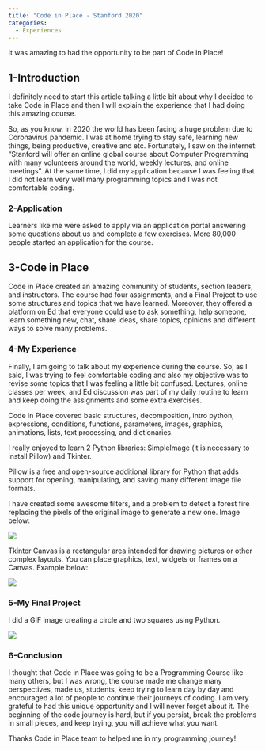 ```yaml
---
title: "Code in Place - Stanford 2020"
categories:
  - Experiences
---
```

It was amazing to had the opportunity to be part of Code in Place!

## 1-Introduction

I definitely need to start this article talking a little bit about why I decided to take Code in Place and then I will explain the experience that I had doing this amazing course.

So, as you know, in 2020 the world has been facing a huge problem due to Coronavirus pandemic. I was at home trying to stay safe, learning new things, being productive, creative and etc. Fortunately, I saw on the internet: “Stanford will offer an online global course about Computer Programming with many volunteers around the world, weekly lectures, and online meetings”. At the same time, I did my application because I was feeling that I did not learn very well many programming topics and I was not comfortable coding.

### 2-Application

Learners like me were asked to apply via an application portal answering some questions about us and complete a few exercises. More 80,000 people started an application for the course.

## 3-Code in Place

Code in Place created an amazing community of students, section leaders, and instructors. The course had four assignments, and a Final Project to use some structures and topics that we have learned. Moreover, they offered a platform on Ed that everyone could use to ask something, help someone, learn something new,  chat, share ideas, share topics, opinions and different ways to solve many problems.

### 4-My Experience

Finally, I am going to talk about my experience during the course. So, as I said, I was trying to feel comfortable coding and also my objective was to revise some topics that I was feeling a little bit confused. Lectures, online classes per week, and Ed discussion was part of my daily routine to learn and keep doing the assignments and some extra exercises.

Code in Place covered basic structures, decomposition, intro python, expressions, conditions, functions, parameters, images, graphics, animations, lists, text processing, and dictionaries.

I really enjoyed to learn 2 Python libraries: SimpleImage (it is necessary to install Pillow) and Tkinter.  

Pillow is a free and open-source additional library for Python that adds support for opening, manipulating, and saving many different image file formats. 

I have created some awesome filters, and a problem to detect a forest fire replacing the pixels of the original image to generate a new one. Image below:

![](https://blogfelipe.com/assets/images/cdplace-01.png)

Tkinter Canvas is a rectangular area intended for drawing pictures or other complex layouts. You can place graphics, text, widgets or frames on a Canvas. Example below:

![](https://blogfelipe.com/assets/images/cdplace-02.png)

### 5-My Final Project

I did a GIF image creating a circle and two squares using Python.

![](https://miro.medium.com/max/400/1*IccdBbAiuGCDVp3VpiTBWg.gif)

### 6-Conclusion

I thought that Code in Place was going to be a Programming Course like many others, but I was wrong, the course made me change many perspectives, made us, students, keep trying to learn day by day and encouraged a lot of people to continue their journeys of coding. I am very grateful to had this unique opportunity and I will never forget about it. The beginning of the code journey is hard, but if you persist, break the problems in small pieces, and keep trying, you will achieve what you want.

Thanks Code in Place team to helped me in my programming journey!
